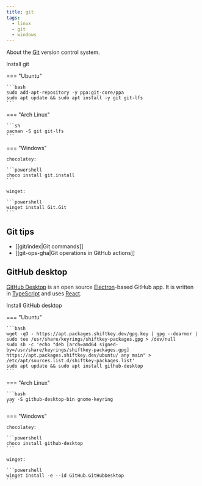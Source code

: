 ```yaml
---
title: git
tags:
  - linux
  - git
  - windows
---
```


About the [Git](https://git-scm.com/) version control system.

Install git

=== "Ubuntu"

    ```bash
    sudo add-apt-repository -y ppa:git-core/ppa
    sudo apt update && sudo apt install -y git git-lfs
    ```

=== "Arch Linux"

    ```sh
    pacman -S git git-lfs
    ```

=== "Windows"

    chocolatey:

    ```powershell
    choco install git.install
    ```

    winget:

    ```powershell
    winget install Git.Git
    ```

## Git tips

- [[git/index|Git commands]]
- [[git-ops-gha|Git operations in GitHub actions]]


## GitHub desktop

[GitHub Desktop](https://desktop.github.com/) is an open source [Electron](https://www.electronjs.org/)-based GitHub app. It is written in [TypeScript](https://www.typescriptlang.org) and
uses [React](https://reactjs.org/).

Install GitHub desktop

=== "Ubuntu"

    ```bash
    wget -qO - https://apt.packages.shiftkey.dev/gpg.key | gpg --dearmor | sudo tee /usr/share/keyrings/shiftkey-packages.gpg > /dev/null
    sudo sh -c 'echo "deb [arch=amd64 signed-by=/usr/share/keyrings/shiftkey-packages.gpg] https://apt.packages.shiftkey.dev/ubuntu/ any main" > /etc/apt/sources.list.d/shiftkey-packages.list'
    sudo apt update && sudo apt install github-desktop
    ```

=== "Arch Linux"

    ```bash
    yay -S github-desktop-bin gnome-keyring
    ```

=== "Windows"

    chocolatey:

    ```powershell
    choco install github-desktop
    ```

    winget:

    ```powershell
    winget install -e --id GitHub.GitHubDesktop
    ```
